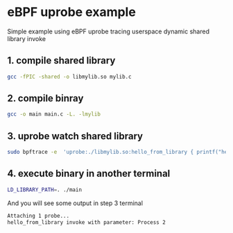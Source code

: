# eBPF uprobe example

Simple example using eBPF uprobe tracing userspace dynamic shared library invoke

## 1. compile shared library
```bash
gcc -fPIC -shared -o libmylib.so mylib.c
```

## 2. compile binray
```bash
gcc -o main main.c -L. -lmylib
```

## 3. uprobe watch shared library
```bash
sudo bpftrace -e  'uprobe:./libmylib.so:hello_from_library { printf("hello_from_library invoke with parameter: %s\n", str(arg0)); }'
```

## 4. execute binary in another terminal
```bash
LD_LIBRARY_PATH=. ./main
```

And you will see some output in step 3 terminal

```bash
Attaching 1 probe...
hello_from_library invoke with parameter: Process 2
```

